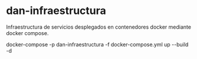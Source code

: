 # dan-infraestructura
Infraestructura de servicios desplegados en contenedores docker mediante docker compose.

docker-compose -p dan-infraestructura -f docker-compose.yml up --build -d